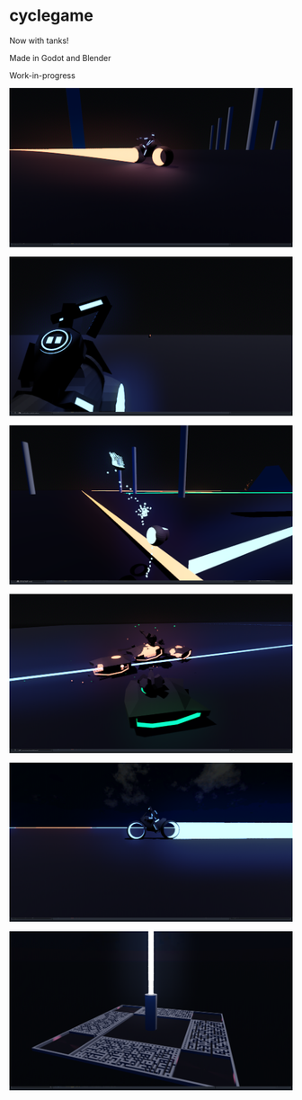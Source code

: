 # cyclegame

Now with tanks!

Made in Godot and Blender

Work-in-progress


![a lightcyle with orange highlights and a blue rider cuts across a dark plane with grey pillars](https://github.com/2mellofanclub/cyclegame/blob/main/screenshots/screenshot36.png)

![the rider of a lightcycle reaches for the glowing disc on their back, ready to joust the approaching enemy](https://github.com/2mellofanclub/cyclegame/blob/main/screenshots/screenshot38.png)

![a lightcycle exploding into glowing blue voxels after running into an orange light trail. its body is fading into a glowing blue lattice.](https://github.com/2mellofanclub/cyclegame/blob/main/screenshots/screenshot10.png)

![a lighttank with green highlights blasts three enemy tanks, exposing their glowing orange interior](https://github.com/2mellofanclub/cyclegame/blob/main/screenshots/screenshot37.png)

![a lightcycle with blue highlights and a glowing blue trail drives across an empty landscape. other trails are visible in the distance, and there are faint clouds in the sky](https://github.com/2mellofanclub/cyclegame/blob/main/screenshots/screenshot41.png)

![helicopter view of a square platform in a dark expanse. the edges are lined with mazes, and theres a tower in the middle, with a pillar of pale light shooting into the sky from the top.](https://github.com/2mellofanclub/cyclegame/blob/main/screenshots/screenshot44.png)
